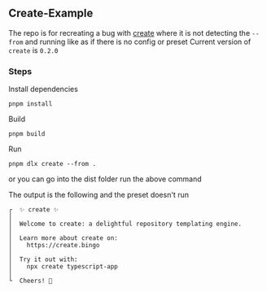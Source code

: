## Create-Example

The repo is for recreating a bug with [create](https://github.com/JoshuaKGoldberg/create) where it is not detecting the `--from` and running like as if there is no config or preset
Current version of `create` is `0.2.0`

### Steps

Install dependencies

```
pnpm install
```

Build

```
pnpm build
```

Run

```
pnpm dlx create --from .

```

or you can go into the dist folder run the above command

The output is the following and the preset doesn't run

```
┌  ✨ create ✨
│
│  Welcome to create: a delightful repository templating engine.
│
│  Learn more about create on:
│    https://create.bingo
│
│  Try it out with:
│    npx create typescript-app
│
└  Cheers! 💝
```
